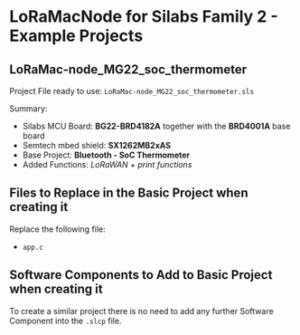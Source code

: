 
# LoRaMacNode for Silabs Family 2 - Example Projects

## LoRaMac-node_MG22_soc_thermometer

Project File ready to use: `LoRaMac-node_MG22_soc_thermometer.sls`

Summary:
-	Silabs MCU Board: **BG22-BRD4182A** together with the **BRD4001A** base board
-	Semtech mbed shield: **SX1262MB2xAS**
-	Base Project: **Bluetooth - SoC Thermometer**
-	Added Functions: *LoRaWAN + print functions*

## Files to Replace in the Basic Project when creating it

Replace the following file:
-	`app.c`

## Software Components to Add to Basic Project when creating it

To create a similar project there is no need to add any further Software Component into the `.slcp` file.
